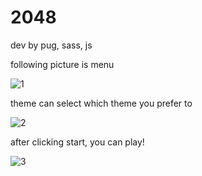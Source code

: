 # 2048
dev by pug, sass, js

following picture is menu

![1](https://user-images.githubusercontent.com/38983968/44376779-99aa0280-a52c-11e8-9e7b-b3a0ea146d64.PNG )

theme can select which theme you prefer to 

![2](https://user-images.githubusercontent.com/38983968/44376891-0ae9b580-a52d-11e8-8700-688b09b18bac.PNG)

after clicking start, you can play!

![3](https://user-images.githubusercontent.com/38983968/44376906-2bb20b00-a52d-11e8-8962-28d16c745bd8.PNG)
